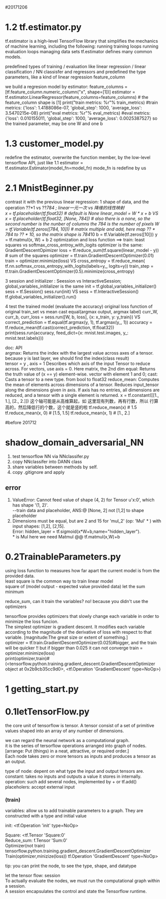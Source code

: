 #20171206
# 1.2 tf.estimator.py
tf.estimator is a high-level TensorFlow library that simplifies the mechanics of machine learning, including the following:
running training loops
running evaluation loops
managing data sets
tf.estimator defines many common models.

predefined types of training / evaluation like linear regression / linear classification / NN classisfer and regressors
and predefined the type parameters,  like a kind of linear regression feature_column

we build a regresion model by estimator:
feature_columns = [tf.feature_column.numeric_column("x", shape=[1])]
estimator = tf.estimator.LinearRegressor(feature_columns=feature_columns) # the feature_column shape is [1]
print("train metrics: %r"% train_metrics) #train metrics: {'loss': 1.4188086e-07, 'global_step': 1000, 'average_loss': 3.5470215e-08}
print("eval metrics: %r"% eval_metrics) #eval metrics: {'loss': 0.010155011, 'global_step': 1000, 'average_loss': 0.0025387527}
so the trained parameter, may be one W and one b

# 1.3 customer_model.py
redefine the estimator,  overwrite the function member, by the low-level tensorflow API, just like 1.1
estimator = tf.estimator.Estimator(model_fn=model_fn)    mode_fn is redefine by us



# 2.1 MnistBeginner.py
contrast it with the previous linear regression:
1 shape of data, and the operation   ??*1 vs ??*784 ;  linear一元一次 vs 降维的线性映射  
    x = tf.placeholder(tf.float32) # default is None
    linear_model = W * x + b
VS
    x = tf.placeholder(tf.float32, [None, 784]) # also there is a none, so the second number is the nunber of columns the 784 is the number of pixels
    W = tf.Variable(tf.zeros([784, 10])) # matrix multiple and add, here map ?? * 784 to ?? * 10, so the matrix shape is 784*10
    b = tf.Variable(tf.zeros([10]))
    y = tf.matmul(x, W) + b
2 optimization and  loss function ==> train: least squares vs softmax_cross_entroy_with_logits   optimizer is the same: GradientDescentOpimizer
    loss = tf.reduce_sum(tf.square(linear_model - y)) # sum of the squares
    optimizer = tf.train.GradientDescentOptimizer(0.01)
    train = optimizer.minimize(loss)
VS
    cross_entropy = tf.reduce_mean(
        tf.nn.softmax_cross_entropy_with_logits(labels=y_, logits=y))
    train_step = tf.train.GradientDescentOptimizer(0.5).minimize(cross_entropy)

3 session and initializer :    Seession vs InteractiveSession;    global_variables_initilalizer is the same
    init = tf.global_variables_initializer()
    sess = tf.Session()
    sess.run(init)
VS
    sess = tf.InteractiveSession()
    tf.global_variables_initializer().run()

4 test the trained model (evaluate the accuracy)      original loss function of original train_set  vs  mean cast equal(argmax output, argmax label)
    curr_W, curr_b, curr_loss = sess.run([W, b, loss], {x: x_train, y: y_train})
VS
    correct_prediction = tf.equal(tf.argmax(y, 1), tf.argmax(y_, 1))
    accuracy = tf.reduce_mean(tf.cast(correct_prediction, tf.float32))
    print(sess.run(accuracy, feed_dict={x: mnist.test.images,
                                        y_: mnist.test.labels}))

doc:  API    
    argmax: Returns the index with the largest value across axes of a tensor.  because y is last layer, we should find the index(class result)  
        tensor = y , axis = 1 Describes which axis of the input Tensor to reduce across. For vectors, use axis = 0. Here matrix, the 2nd dim
    equal: Returns the truth value of (x == y) element-wise.  vector with element 1 and 0;
    cast: Casts a tensor to a new type.  from bool to float32
    reduce_mean: Computes the mean of elements across dimensions of a tensor. Reduces input_tensor along the dimensions given in axis.
        If axis has no entries, all dimensions are reduced, and a tensor with a single element is returned.
            x = tf.constant([[1., 1.], [2., 2.]])  这个轴可能是从高维算起，如 这里现有列数，再有行数，所以 行算高的，然后降低行的个数，这个就是竖的啦
            tf.reduce_mean(x)  # 1.5
            tf.reduce_mean(x, 0)  # [1.5, 1.5]
            tf.reduce_mean(x, 1)  # [1.,  2.]





#before 201712

# shadow_domain_adversarial_NN
1. test tensorflow NN via NNclassifer.py
1. copy NNclassifer into DANN class
1. share variables between methods by self.
1. copy .gitignore and apply
## error
1. ValueError: Cannot feed value of shape (4, 2) for Tensor u'x:0', which has shape '(1, 2)'.<br>
--train data and placeholder,  ANS:@ \[None, 2\] not \[1,2\] to shape placeholder
1. Dimensions must be equal, but are 2 and 15 for 'mul_2' (op: 'Mul' * ) with input shapes: \[1,2\], \[2,15\].<br>
Error: hidden_layer = tf.sigmoid(x*W+b,name="hidden_layer"). <br>
\* is Mul  here we need Matmul @@ tf.matmul(x,W)+b

# 0.2TrainableParameters.py
using loss function to measures how far apart the current model is from the provided data.<br>
least square is the common way to train linear model<br>
 square of (model output - expected value provided data)  let the sum minimum<br>

reduce_sum, can it train the variables? no! because you didn't use the optimizers<br>

tensorflow provides optimizers that slowly change each variable in order to minimize the loss funcion.<br>
The simplest optimizer is gradient descent. It modifies each variable according to the magnitude of the derivative of loss
 with respect to that variable.   [magnitude:The great size or extent of something.]<br>
optimizer = tf.train.GradientDescentOptimizer(0.025)#bigger, and the train will be quicker !! but if bigger than 0.025 it can not converge
train = optimizer.minimize(loss)<br>
print(optimizer,train)#(<tensorflow.python.training.gradient_descent.GradientDescentOptimizer object at 0x2b9cb35cc9d0>, <tf.Operation 'GradientDescent' type=NoOp>)





# 1 getting_start.py
# 0.1letTensorFlow.py
the core unit of tensorflow is tensor. A tensor consist of a set of primitive values shaped into an array of any number of dimensions.

we can regard the neunal network as a computational graph.<br>
it is the series of tersorflow operations arranged into graph of nodes.<br>
[arrange: Put (things) in a neat, attractive, or required order.]<br>
Each node takes zero or more tensors as inputs and produces a tensor as an output.<br>

type of node: depent on what type the input and output tensors are.<br>
constant: takes no inputs and outputs a value it stores in internally.<br>
operation: such add several nodes, implemented by + or tf.add()<br>
placeholers: accept external input<br>

### (train)
variables: allow us to add trainable parameters to a graph. They are constructed with a type and initial value

init: <tf.Operation 'init' type=NoOp>

Square: <tf.Tensor 'Square:0' <br>
Reduce_sum: f.Tensor 'Sum:0' <br>
Optimizer(not train) tensorflow.python.training.gradient_descent.GradientDescentOptimizer <br>
Train(optimizer,minizize(loss)) tf.Operation 'GradientDescent' type=NoOp> <br>

tip: you can print the node, to see the type, shape, and datatype

let the tensor flow: session <br>
To actually evaluate the nodes, we must run the computational graph within a session. <br>
A session encapsulates the control and state the Tensorflow runtime. <br>


